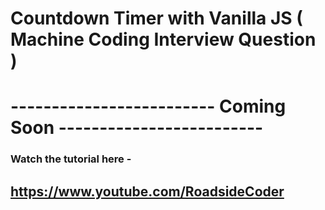 # Countdown Timer with Vanilla JS ( Machine Coding Interview Question )

# ------------------------- Coming Soon -------------------------

### Watch the tutorial here -

## https://www.youtube.com/RoadsideCoder

